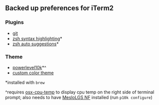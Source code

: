 ## Backed up preferences for iTerm2

### Plugins
- [git](https://github.com/ohmyzsh/ohmyzsh/tree/master/plugins/git)
- [zsh syntax highlighting](https://github.com/zsh-users/zsh-syntax-highlighting)*
- [zsh auto suggestions](https://github.com/zsh-users/zsh-autosuggestions)*

### Theme
- [powerlevel10k](https://github.com/romkatv/powerlevel10k)*^
- [custom color theme](https://github.com/zakattack9/custom-iterm2/blob/master/z_theme.itermcolors)

*installed with `brew`

^requires [osx-cpu-temp](https://formulae.brew.sh/formula/osx-cpu-temp) to display cpu temp on the right side of terminal prompt; also needs to have [MesloLGS NF](https://github.com/romkatv/dotfiles-public/tree/master/.local/share/fonts/NerdFonts) installed (run `p10k configure`)